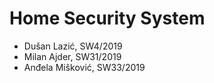 # Home Security System

- Dušan Lazić, SW4/2019
- Milan Ajder, SW31/2019
- Anđela Mišković, SW33/2019

